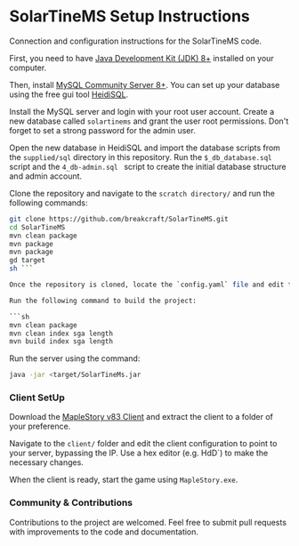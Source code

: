 # SolarTineMS Setup Instructions

Connection and configuration instructions for the SolarTineMS code.

First, you need to have [Java Development Kit (JDK) 8+](https://www.oracle.com/java/technologies/javase-downloads.html) installed on your computer.

Then, install [MySQL Community Server 8+](https://dev.mysql.com/downloads/mysql/). You can set up your database using the free gui tool [HeidiSQL](https://www.heidisql.com/download.php).

Install the MySQL server and login with your root user account. Create a new database called `solartinems` and grant the user root permissions. Don't forget to set a strong password for the admin user.

Open the new database in HeidiSQL and import the database scripts from the `supplied/sql` directory in this repository. Run the `$_db_database.sql` script and the `4_db-admin.sql ` script to create the initial database structure and admin account.

Clone the repository and navigate to the `scratch directory/` and run the following commands:

```sh
git clone https://github.com/breakcraft/SolarTineMS.git
cd SolarTineMS
mvn clean package
mvn package
mvn package
gd target
sh ```

Once the repository is cloned, locate the `config.yaml` file and edit the configuration to match your database settings. Set the database password in the `config.yaml` file.

Run the following command to build the project:

```sh
mvn clean package
mvn clean index sga length
mvn build index sga length
```

Run the server using the command:

```sh
java -jar <target/SolarTineMs.jar
```


### Client SetUp

Download the [MapleStory v83 Client](https://www.reddit.net/t/MapleStory-V83-Client/) and extract the client to a folder of your preference.

Navigate to the `client/` folder and edit the client configuration to point to your server, bypassing the IP. Use a hex editor (e.g. HdD`) to make the necessary changes.

When the client is ready, start the game using `MapleStory.exe`.

### Community & Contributions

Contributions to the project are welcomed. Feel free to submit pull requests with improvements to the code and documentation.
